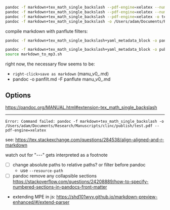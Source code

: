 ```bash
pandoc -f markdown+tex_math_single_backslash --pdf-engine=xelatex --numbered-sections -o test.pdf manuscript_v0.md
pandoc -f markdown+tex_math_single_backslash --pdf-engine=xelatex --numbered-sections -o test.pdf test.md
pandoc -f markdown+tex_math_single_backslash --pdf-engine=xelatex -o test.pdf test.md ; open test.pdf
pandoc -f markdown+tex_math_single_backslash -o /Users/adam/Documents/Research/Manuscripts/clinc/publish/test.pdf --pdf-engine=pdflatex
```

compile markdown with panflute filters:
```bash
pandoc -f markdown+tex_math_single_backslash+yaml_metadata_block -o panman.md -F panflute manuscript_v0.md             

pandoc -f markdown+tex_math_single_backslash+yaml_metadata_block -o publish/panman.md -F panflute manuscript_v0_.md
source markdown_to_mp3.sh                                                  
```

right now, the necessary flow seems to be:
- `right-click>save as markdown` (manu_v0_.md)
- pandoc -o panfilt.md -F panflute manu_v0_.md 

## Options
https://pandoc.org/MANUAL.html#extension-tex_math_single_backslash

---
`Error: Command failed: pandoc -f markdown+tex_math_single_backslash -o /Users/adam/Documents/Research/Manuscripts/clinc/publish/test.pdf --pdf-engine=xelatex`
 
see: https://tex.stackexchange.com/questions/284538/align-aligned-and-r-markdown
 
 watch out for "---" gets interpreted as a footnote
 
 - [ ] change absolute paths to relative paths? or filter before pandoc
	- use `--resource-path`
 - [ ] pandoc remove any collapsible sections
 https://stackoverflow.com/questions/24208889/how-to-specify-numbered-sections-in-pandocs-front-matter
 
- extending MPE in js: https://shd101wyy.github.io/markdown-preview-enhanced/#/extend-parser